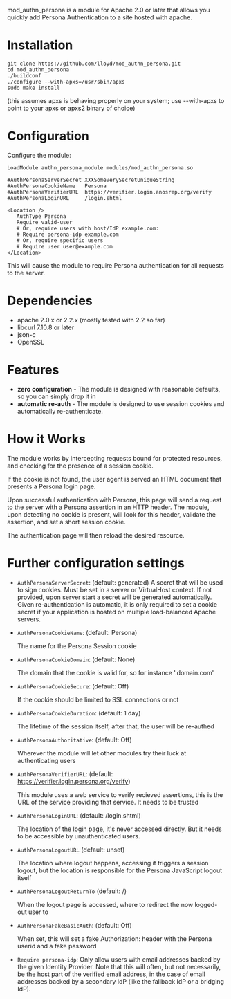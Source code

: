 mod_authn_persona is a module for Apache 2.0 or later that
allows you quickly add Persona Authentication to a site hosted with
apache.

Installation
=======================

```
git clone https://github.com/lloyd/mod_authn_persona.git
cd mod_authn_persona
./buildconf
./configure --with-apxs=/usr/sbin/apxs
sudo make install
```

(this assumes apxs is behaving properly on your system; use --with-apxs
to point to your apxs or apxs2 binary of choice)

# Configuration

Configure the module:

    LoadModule authn_persona_module modules/mod_authn_persona.so
    
    #AuthPersonaServerSecret XXXSomeVerySecretUniqueString
    #AuthPersonaCookieName   Persona
    #AuthPersonaVerifierURL  https://verifier.login.anosrep.org/verify
    #AuthPersonaLoginURL     /login.shtml
    
    <Location />
       AuthType Persona
       Require valid-user
       # Or, require users with host/IdP example.com:
       # Require persona-idp example.com
       # Or, require specific users
       # Require user user@example.com
    </Location>

This will cause the module to require Persona authentication for all
requests to the server.

Dependencies
============

* apache 2.0.x or 2.2.x (mostly tested with 2.2 so far)
* libcurl 7.10.8 or later
* json-c
* OpenSSL

# Features

* **zero configuration** - The module is designed with reasonable
    defaults, so you can simply drop it in
* **automatic re-auth** - The module is designed to use session
    cookies and automatically re-authenticate.

# How it Works

The module works by intercepting requests bound for protected
resources, and checking for the presence of a session cookie.

If the cookie is not found, the user agent is served an HTML document
that presents a Persona login page.

Upon successful authentication with Persona, this page will send a
request to the server with a Persona assertion in an HTTP header.  The
module, upon detecting no cookie is present, will look for this
header, validate the assertion, and set a short session cookie.

The authentication page will then reload the desired resource.

Further configuration settings
==============================

* `AuthPersonaServerSecret`: (default: generated)
  A secret that will be used to sign cookies. Must be set in a server or
  VirtualHost context. If not provided, upon server start a secret will be
  generated automatically. Given re-authentication is automatic, it is only
  required to set a cookie secret if your application is hosted on multiple
  load-balanced Apache servers.

* `AuthPersonaCookieName`: (default: Persona)

  The name for the Persona Session cookie

* `AuthPersonaCookieDomain`: (default: None)

  The domain that the cookie is valid for, so for instance '.domain.com'
* `AuthPersonaCookieSecure`: (default: Off)

  If the cookie should be limited to SSL connections or not

* `AuthPersonaCookieDuration`: (default: 1 day)

  The lifetime of the session itself, after that, the user will be re-authed

* `AuthPersonaAuthoritative`: (default: Off)

  Wherever the module will let other modules try their luck at authenticating users

* `AuthPersonaVerifierURL`: (default: https://verifier.login.persona.org/verify)

  This module uses a web service to verify recieved assertions, this is the URL
  of the service providing that service. It needs to be trusted

* `AuthPersonaLoginURL`: (default: /login.shtml)

  The location of the login page, it's never accessed directly. But it needs to be
  accessible by unauthenticated users.
* `AuthPersonaLogoutURL` (default: unset)

  The location where logout happens, accessing it triggers a session logout, but the
  location is responsible for the Persona JavaScript logout itself

* `AuthPersonaLogoutReturnTo` (default: /)

  When the logout page is accessed, where to redirect the now logged-out user to

* `AuthPersonaFakeBasicAuth`: (default: Off)

  When set, this will set a fake Authorization: header with the Persona userid and
  a fake password

* `Require persona-idp`:
  Only allow users with email addresses backed by the given Identity Provider.
  Note that this will often, but not necessarily, be the host part of the
  verified email address, in the case of email addresses backed by a secondary
  IdP (like the fallback IdP or a bridging IdP).
